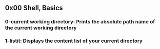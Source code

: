 ## 0x00 Shell, Basics

### 0-current working directory: Prints the absolute path name of the current working directory
### 1-listit: Displays the content list of your current directory  
